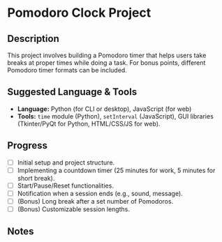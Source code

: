 # Pomodoro Clock Project

## Description

This project involves building a Pomodoro timer that helps users take breaks at proper times while doing a task. For bonus points, different Pomodoro timer formats can be included.

## Suggested Language & Tools

*   **Language:** Python (for CLI or desktop), JavaScript (for web)
*   **Tools:** `time` module (Python), `setInterval` (JavaScript), GUI libraries (Tkinter/PyQt for Python, HTML/CSS/JS for web).

## Progress

*   [ ] Initial setup and project structure.
*   [ ] Implementing a countdown timer (25 minutes for work, 5 minutes for short break).
*   [ ] Start/Pause/Reset functionalities.
*   [ ] Notification when a session ends (e.g., sound, message).
*   [ ] (Bonus) Long break after a set number of Pomodoros.
*   [ ] (Bonus) Customizable session lengths.

## Notes

